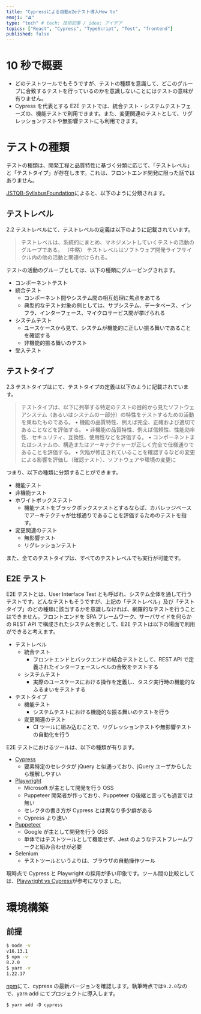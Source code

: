 ```yaml
---
title: "Cypressによる自動e2eテスト導入How to"
emoji: "⛳"
type: "tech" # tech: 技術記事 / idea: アイデア
topics: ["React", "Cypress", "TypeScript", "Test", "frontend"]
published: false
---
```


# 10 秒で概要

- どのテストツールでもそうですが、テストの種類を意識して、どこのグループに合致するテストを行っているのかを意識しないことにはテストの意味が有りません。
- Cypress を代表とする E2E テストでは、統合テスト・システムテストフェーズの、機能テストで利用できます。また、変更関連のテストとして、リグレッションテストや無影響テストにも利用できます。

# テストの種類

テストの種類は、開発工程と品質特性に基づく分類に応じて、「テストレベル」と「テストタイプ」が存在します。これは、フロントエンド開発に限った話ではありません。

[JSTQB-SyllabusFoundation](http://jstqb.jp/dl/JSTQB-SyllabusFoundation_Version2018V31.J03.pdf)によると、以下のように分類されます。

## テストレベル

2.2 テストレベルにて、テストレベルの定義は以下のように記載されています。

> テストレベルは、系統的にまとめ、マネジメントしていくテストの活動のグループである。
> （中略）
> テストレベルはソフトウェア開発ライフサイクル内の他の活動と関連付けられる。

テストの活動のグループとしては、以下の種類にグルーピングされます。

- コンポーネントテスト
- 統合テスト
  - コンポーネント間やシステム間の相互処理に焦点をあてる
  - 典型的なテスト対象の例としては、サブシステム、データベース、インフラ、インターフェース、マイクロサービス間が挙げられる
- システムテスト
  - ユースケースから見て、システムが機能的に正しい振る舞いであることを確認する
  - 非機能的振る舞いのテスト
- 受入テスト

## テストタイプ

2.3 テストタイプはにて、テストタイプの定義は以下のように記載されています。

> テストタイプは、以下に列挙する特定のテストの目的から見たソフトウェアシステム（あるいはシステムの一部分）の特性をテストするための活動を束ねたものである。
> • 機能の品質特性、例えば完全、正確および適切であることなどを評価する。
> • 非機能の品質特性、例えば信頼性、性能効率性、セキュリティ、互換性、使用性などを評価する。
> • コンポーネントまたはシステムの、構造またはアーキテクチャーが正しく完全で仕様通りであることを評価する。
> • 欠陥が修正されていることを確認するなどの変更による影響を評価し（確認テスト）、ソフトウェアや環境の変更に

つまり、以下の種類に分類することができます。

- 機能テスト
- 非機能テスト
- ホワイトボックステスト
  - 機能テストをブラックボックステストとするならば、カバレッジベースでアーキテクチャが仕様通りであることを評価するためのテストを指す。
- 変更関連のテスト
  - 無影響テスト
  - リグレッションテスト

また、全てのテストタイプは、すべてのテストレベルでも実行が可能です。

## E2E テスト

E2E テストとは、User Interface Test とも呼ばれ、システム全体を通して行うテストです。どんなテストもそうですが、上記の「テストレベル」及び「テストタイプ」のどの種類に該当するかを意識しなければ、網羅的なテストを行うことはできません。フロントエンドを SPA フレームワーク、サーバサイドを何らかの REST API で構成されたシステムを例として、E2E テストは以下の場面で利用ができると考えます。

- テストレベル
  - 統合テスト
    - フロントエンドとバックエンドの結合テストとして、REST API で定義されたインターフェースレベルの合致をテストする
  - システムテスト
    - 実際のユースケースにおける操作を定義し、タスク実行時の機能的なふるまいをテストする
- テストタイプ
  - 機能テスト
    - システムテストにおける機能的な振る舞いのテストを行う
  - 変更関連のテスト
    - CI ツールに組み込むことで、リグレッションテストや無影響テストの自動化を行う

E2E テストにおけるツールは、以下の種類が有ります。

- [Cypress](https://github.com/cypress-io/cypress)
  - 要素特定のセレクタが jQuery と似通っており、jQuery ユーザからしたら理解しやすい
- [Playwright](https://github.com/microsoft/playwright)
  - Microsoft が主として開発を行う OSS
  - Puppeteer 開発者が作っており、Puppeteer の後継と言っても過言では無い
  - セレクタの書き方が Cypress とは異なり多少癖がある
  - Cypress より速い
- [Puppeteer](https://github.com/puppeteer/puppeteer)
  - Google が主として開発を行う OSS
  - 単体ではテストツールとして機能せず、Jest のようなテストフレームワークと組み合わせが必要
- Selenium
  - テストツールというよりは、ブラウザの自動操作ツール

現時点で Cypress と Playwright の採用が多い印象です。ツール間の比較としては、[Playwright vs Cypress](https://medium.com/sparebank1-digital/playwright-vs-cypress-1e127d9157bd)が参考になりました。

# 環境構築

## 前提

```bash
$ node -v
v16.13.1
$ npm -v
8.2.0
$ yarn -v
1.22.17
```

[npm](https://www.npmjs.com/)にて、cypress の最新バージョンを確認します。執筆時点では`9.2.0`なので、yarn add にてプロジェクトに導入します。

`$ yarn add -D cypress`
